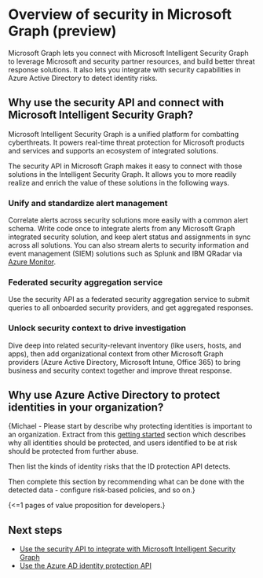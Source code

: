# Overview of security in Microsoft Graph (preview) 

Microsoft Graph lets you connect with Microsoft Intelligent Security Graph to leverage Microsoft and security partner resources, and build better threat response solutions. It also lets you integrate with security capabilities in Azure Active Directory to detect identity risks.

## Why use the security API and connect with Microsoft Intelligent Security Graph?

<!-- Edward - please describe what Microsoft Intelligent Security Graph is, how the security API relates to it, and what value developers get out of using the security API.
-->

Microsoft Intelligent Security Graph is a unified platform for combatting cyberthreats. It powers real-time threat protection for Microsoft products and services and supports an ecosystem of integrated solutions.

The security API in Microsoft Graph makes it easy to connect with those solutions in the Intelligent Security Graph. It allows you to more readily realize and enrich the value of these solutions in the following ways.

### Unify and standardize alert management

Correlate alerts across security solutions more easily with a common alert schema. Write code once to integrate alerts from any Microsoft Graph integrated security solution, and keep alert status and assignments in sync across all solutions. You can also stream alerts to security information and event management (SIEM) solutions such as Splunk and IBM QRadar via [Azure Monitor](https://blogs.msdn.microsoft.com/azuresecurity/2016/08/23/azure-log-siem-configuration-steps/).

### Federated security aggregation service

Use the security API as a federated security aggregation service to submit queries to all onboarded security providers, and get aggregated responses.

### Unlock security context to drive investigation

Dive deep into related security-relevant inventory (like users, hosts, and apps), then add organizational context from other Microsoft Graph providers (Azure Active Directory, Microsoft Intune, Office 365) to bring business and security context together and improve threat response.

## Why use Azure Active Directory to protect identities in your organization?

{Michael - Please start by describe why protecting identities is important to an organization. Extract from this [getting started](https://docs.microsoft.com/en-us/azure/active-directory/active-directory-identityprotection#getting-started) section which describes why all identities should be protected, and users identified to be at risk should be protected from further abuse. 

Then list the kinds of identity risks that the ID protection API detects. 

Then complete this section by recommending what can be done with the detected data - configure risk-based policies, and so on.}

{<=1 pages of value proposition for developers.}

## Next steps

- [Use the security API to integrate with Microsoft Intelligent Security Graph](../api-reference/beta/resources/security-api-overview.md)
- [Use the Azure AD identity protection API](../api-reference/beta/resources/identityprotection_root.md)

